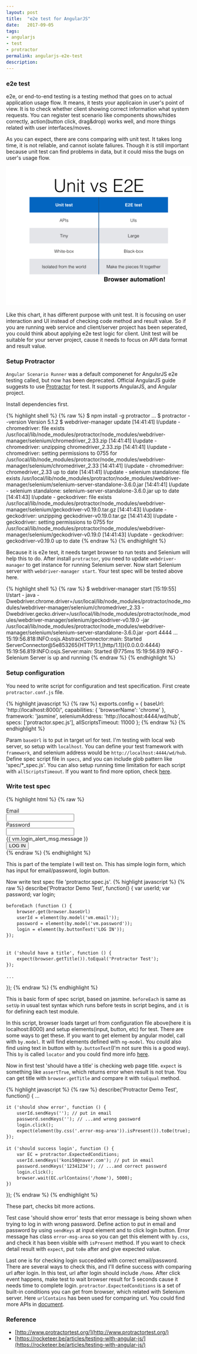```yaml
---
layout: post
title:  "e2e test for AngularJS"
date:   2017-09-05
tags:
- angularjs
- test
- protractor
permalink: angularjs-e2e-test
description: 
---
```



### e2e test

e2e, or end-to-end testing is a testing method that goes on to actual application usage flow. It means, it tests your applicaion in user's point of view. It is to check whether client showing correct information what system requests. You can register test scenario like components shows/hides correctly, action(button click, drag&drop) works well, and more things related with user interfaces/moves.

As you can expect, there are cons comparing with unit test. It takes long time, it is not reliable, and cannot isolate faliures. Though it is still important because unit test can find problems in data, but it could miss the bugs on user's usage flow. 

![Screenshot](/assets/post_img/angular_e2e_test/unit-vs-e2e.jpg)

Like this chart, it has different purpose with unit test. It is focusing on user interaction and UI instead of checking code method and result value. So if you are running web service and client/server project has been seperated, you could think about applying e2e test logic for client. Unit test will be suitable for your server project, cause it needs to focus on API data format and result value.


### Setup Protractor

`Angular Scenario Runner` was a default componenet for AngulsrJS e2e testing called, but now has been deprecated. Official AngularJS guide suggests to use [Protractor](http://www.protractortest.org/) for test. It supports AngularJS, and Angular project.

Install dependencies first.

{% highlight shell %}
{% raw %}
$ npm install -g protractor
...
$ protractor --version
Version 5.1.2
$ webdriver-manager update
[14:41:41] I/update - chromedriver: file exists /usr/local/lib/node_modules/protractor/node_modules/webdriver-manager/selenium/chromedriver_2.33.zip
[14:41:41] I/update - chromedriver: unzipping chromedriver_2.33.zip
[14:41:41] I/update - chromedriver: setting permissions to 0755 for /usr/local/lib/node_modules/protractor/node_modules/webdriver-manager/selenium/chromedriver_2.33
[14:41:41] I/update - chromedriver: chromedriver_2.33 up to date
[14:41:41] I/update - selenium standalone: file exists /usr/local/lib/node_modules/protractor/node_modules/webdriver-manager/selenium/selenium-server-standalone-3.6.0.jar
[14:41:41] I/update - selenium standalone: selenium-server-standalone-3.6.0.jar up to date
[14:41:43] I/update - geckodriver: file exists /usr/local/lib/node_modules/protractor/node_modules/webdriver-manager/selenium/geckodriver-v0.19.0.tar.gz
[14:41:43] I/update - geckodriver: unzipping geckodriver-v0.19.0.tar.gz
[14:41:43] I/update - geckodriver: setting permissions to 0755 for /usr/local/lib/node_modules/protractor/node_modules/webdriver-manager/selenium/geckodriver-v0.19.0
[14:41:43] I/update - geckodriver: geckodriver-v0.19.0 up to date
{% endraw %}
{% endhighlight %}

 Because it is e2e test, it needs target browser to run tests and Selenium will help this to do. After install `protractor`, you need to update `webdriver-manager` to get instance for running Selenium server. Now start Selenium server with `webdriver-manager start`. Your test spec will be tested above here.

{% highlight shell %}
{% raw %}
$ webdriver-manager start
[15:19:55] I/start - java -Dwebdriver.chrome.driver=/usr/local/lib/node_modules/protractor/node_modules/webdriver-manager/selenium/chromedriver_2.33 -Dwebdriver.gecko.driver=/usr/local/lib/node_modules/protractor/node_modules/webdriver-manager/selenium/geckodriver-v0.19.0 -jar /usr/local/lib/node_modules/protractor/node_modules/webdriver-manager/selenium/selenium-server-standalone-3.6.0.jar -port 4444
...
15:19:56.818:INFO:osjs.AbstractConnector:main: Started ServerConnector@5e853265{HTTP/1.1,[http/1.1]}{0.0.0.0:4444}
15:19:56.819:INFO:osjs.Server:main: Started @775ms
15:19:56.819 INFO - Selenium Server is up and running
{% endraw %}
{% endhighlight %}


### Setup configuration

You need to write script for configuration and test specification. First create `protractor.conf.js` file.

{% highlight javascript %}
{% raw %}
exports.config = {
    baseUrl: 'http://localhost:8000/',
    capabilities: {
        'browserName': 'chrome'
    },
    framework: 'jasmine',
    seleniumAddress: 'http://localhost:4444/wd/hub',
    specs: ['protractor.spec.js'],
    allScriptsTimeout: 11000
};
{% endraw %}
{% endhighlight %}

Param `baseUrl` is to put in target url for test. I'm testing with local web server, so setup with `localhost`. You can define your test framework with `framework`, and selenium address would be `http://localhost:4444/wd/hub`. Define spec script file in `specs`, and you can include glob pattern like 'spec/*_spec.js'. You can also setup running time limitation for each script with `allScriptsTimeout`. If you want to find more option, check [here](https://github.com/angular/protractor/blob/5.1.2/lib/config.ts).


### Write test spec

{% highlight html %}
{% raw %}
<div class="login-container bg-white">
    <div class="p-l-50 m-l-20 p-r-50 m-r-20 p-t-50 m-t-30 sm-p-l-15 sm-p-r-15 sm-p-t-40">
        <form id="form-login" name="login" class="p-t-15" role="form" ng-submit="vm.login()" novalidate>
                <label>Email</label>
                <div class="controls">
                    <input id="email" type="email" name="email" ng-model="vm.email" class="form-control">
                </div>
            </div>
            <div class="form-group form-group-default">
                <label>Password</label>
                <div class="controls">
                    <input type="password" class="form-control" name="password" ng-model="vm.password">
                </div>
            </div>
            <div class="row">
                <div class="col-md-9">
                    <label ng-class="{'error-msg-area' : (vm.login_alert_msg.show==false)}">
                        {{ vm.login_alert_msg.message }}
                    </label>
                </div>
            </div>
            <button class="btn btn-danger btn-cons m-t-10" type="submit">LOG IN</button>
        </form>
    </div>
</div>
{% endraw %}
{% endhighlight %}

This is part of the template I will test on. This has simple login form, which has input for email/password, login button.

Now write test spec file 'protractor.spec.js'.
{% highlight javascript %}
{% raw %}
describe('Protractor Demo Test', function() {
    var userId;
    var password;
    var login;

    beforeEach (function () {
        browser.get(browser.baseUrl)
        userId = element(by.model('vm.email'));
        password = element(by.model('vm.password'));
        login = element(by.buttonText('LOG IN'));
    });


    it ('should have a title', function () {
        expect(browser.getTitle()).toEqual('Protractor Test');
    });

    ...
});
{% endraw %}
{% endhighlight %}

This is basic form of spec script, based on jasmine. `beforeEach` is same as `setUp` in usual test syntax which runs before tests in script begins, and `it` is for defining each test module.

In this script, browser loads target url from configuration file above(here it is localhost:8000) and setup elements(input, button, etc) for test. There are some ways to get these. If you want to get element by angular model, call with `by.model`. It will find elements defined with `ng-model`. You could also find using text in button with `by.buttonText`(I'm not sure this is a good way). This `by` is called `locator` and you could find more info [here](http://www.protractortest.org/#/api?view=ProtractorBy).

Now in first test 'should have a title' is checking web page title. `expect` is something like `assertTrue`, which returns error when result is not true. You can get title with `browser.getTitle` and compare it with `toEqual` method.

{% highlight javascript %}
{% raw %}
describe('Protractor Demo Test', function() {
    ...

    it ('should show error', function () {
        userId.sendKeys(''); // put in email
        password.sendKeys(''); // ...and wrong password
        login.click();
        expect(element(by.css('.error-msg-area')).isPresent()).toBe(true);
    });

    it ('should success login', function () {
        var EC = protractor.ExpectedConditions;
        userId.sendKeys('koni50@naver.com'); // put in email
        password.sendKeys('12341234'); // ...and correct password
        login.click();
        browser.wait(EC.urlContains('/home'), 5000);
    })
});
{% endraw %}
{% endhighlight %}

These part, checks bit more actions.

Test case 'should show error' tests that error message is being shown when trying to log in with wrong password. Define action to put in email and password by using `sendKeys` at input element and to click login button. Error message has class `error-msg-area` so you can get this element with `by.css`, and check it has been visible with `isPresent` method. 
If you want to check detail result with `expect`, put `toBe` after and give expected value.

Last one is for checking login succedded with correct email/password. There are several ways to check this, and I'll define success with comparing url after login. In this test, url after login should include `/home`.
After click event happens, make test to wait browser result for 5 seconds cause it needs time to complete login.
`protractor.ExpectedConditions` is a set of built-in conditions you can get from browser, which related with Selenium server. Here `urlContains` has been used for comparing url. You could find more APIs in [document](http://www.protractortest.org/#/api?view=ProtractorExpectedConditions).


### Reference
* [http://www.protractortest.org/](http://www.protractortest.org/)
* [https://rocketeer.be/articles/testing-with-angular-js/](https://rocketeer.be/articles/testing-with-angular-js/)



